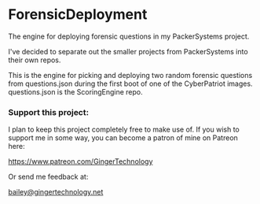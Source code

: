 # ForensicDeployment
The engine for deploying forensic questions in my PackerSystems project.

I've decided to separate out the smaller projects from PackerSystems into their own repos.

This is the engine for picking and deploying two random forensic questions from questions.json
during the first boot of one of the CyberPatriot images. questions.json is the ScoringEngine repo.

### Support this project:

I plan to keep this project completely free to make use of. If you wish to support me in some way, you can become a patron of mine on Patreon here:

https://www.patreon.com/GingerTechnology

Or send me feedback at:

bailey@gingertechnology.net
